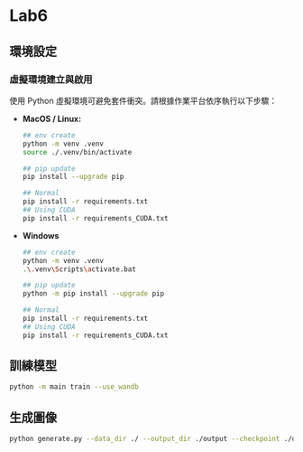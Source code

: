 # Lab6

## 環境設定

### 虛擬環境建立與啟用

使用 Python 虛擬環境可避免套件衝突。請根據作業平台依序執行以下步驟：

- **MacOS / Linux:**

    ```bash
    ## env create
    python -m venv .venv
    source ./.venv/bin/activate

    ## pip update
    pip install --upgrade pip

    ## Normal
    pip install -r requirements.txt
    ## Using CUDA
    pip install -r requirements_CUDA.txt
    ```

- **Windows**

    ```bash
    ## env create
    python -m venv .venv
    .\.venv\Scripts\activate.bat

    ## pip update
    python -m pip install --upgrade pip

    ## Normal
    pip install -r requirements.txt
    ## Using CUDA
    pip install -r requirements_CUDA.txt
    ```

## 訓練模型

```bash
python -m main train --use_wandb
```

## 生成圖像

```bash
python generate.py --data_dir ./ --output_dir ./output --checkpoint ./output/checkpoint_epoch_300.pth --vae_model stabilityai/sd-vae-ft-mse --guidance_scale 7.5 --cls_scale 1.0 --steps 100 --visualize_denoising
```